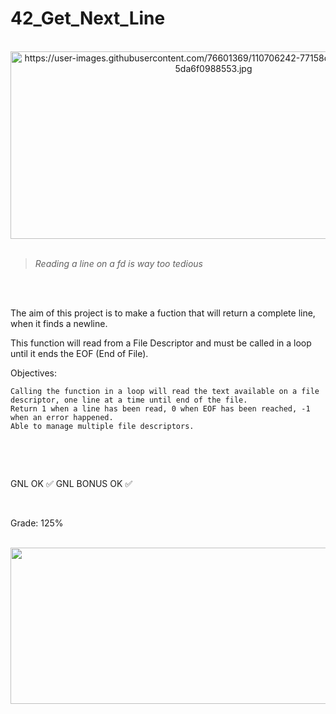 # 42_Get_Next_Line

<div align="center"><br>
  <img src="https://user-images.githubusercontent.com/76601369/110706242-77158d00-81ef-11eb-8085-5da6f0988553.jpg" alt="https://user-images.githubusercontent.com/76601369/110706242-77158d00-81ef-11eb-8085-5da6f0988553.jpg" width="650" height="300">
</div>
</br>

> *Reading a line on a fd is way too tedious*
</br>
</br>
<p> The aim of this project is to make a fuction that will return a complete line, when it finds a newline.</br>
<p> This function will read from a File Descriptor and must be called in a loop until it ends the EOF (End of File).
</br>
<p> Objectives:

    Calling the function in a loop will read the text available on a file descriptor, one line at a time until end of the file.
    Return 1 when a line has been read, 0 when EOF has been reached, -1 when an error happened.
    Able to manage multiple file descriptors.
</br></p>
</br>
<p> GNL OK ✅ GNL BONUS OK ✅</p>
</br>
<p> Grade: 125% </p>
<div style="display: inline"><br>
   <img src="https://cdn.discordapp.com/attachments/461563270411714561/909915854735560744/Image_11-15-21_at_9.10_PM.jpeg" class="transparent shrinkToFit" width="2000" height="250">
</div>
